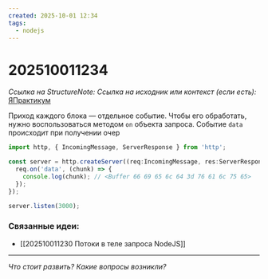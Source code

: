 ```yaml
---
created: 2025-10-01 12:34
tags:
  - nodejs
---
```

# 202510011234
*Ссылка на StructureNote:*
*Ссылка на исходник или контекст (если есть):* [ЯПрактикум](https://practicum.yandex.ru/learn/backend-nodejs/courses/16b47298-e20d-4fde-9619-1ab305039a00/sprints/564238/topics/57910525-b12b-4241-8764-6b23c37a80fc/lessons/da29e3c0-c680-4c56-94af-78e4a9ad0013/)

Приход каждого блока — отдельное событие. Чтобы его обработать, нужно воспользоваться методом `on` объекта запроса. Событие `data` происходит при получении очер

```ts
import http, { IncomingMessage, ServerResponse } from 'http';

const server = http.createServer((req:IncomingMessage, res:ServerResponse) => {
  req.on('data', (chunk) => {
    console.log(chunk); // <Buffer 66 69 65 6c 64 3d 76 61 6c 75 65>
  });
});

server.listen(3000);
```
### Связанные идеи:
* [[202510011230 Потоки в теле запроса NodeJS]]
---

*Что стоит развить? Какие вопросы возникли?*